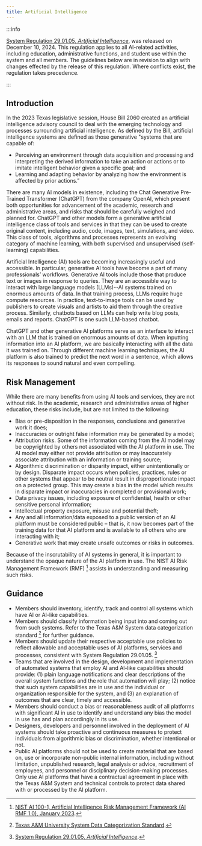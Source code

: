 ```yaml
---
title: Artificial Intelligence
---
```


:::info

[System Regulation 29.01.05, _Artificial Intelligence_](http://policies.tamus.edu/29-01-05.pdf), was released on December 10, 2024. This regulation applies to all AI-related activities, including education, administrative functions, and student use within the system and all members. The guidelines below are in revision to align with changes effected by the release of this regulation. Where conflicts exist, the regulation takes precedence.

:::

## Introduction

In the 2023 Texas legislative session, House Bill 2060 created an artificial intelligence advisory council to deal with the emerging technology and processes surrounding artificial intelligence.  As defined by the Bill, artificial intelligence systems are defined as those generative "systems that are capable of:

* Perceiving an environment through data acquisition and processing and interpreting the derived information to take an action or actions or to imitate intelligent behavior given a specific goal; and
* Learning and adapting behavior by analyzing how the environment is affected by prior actions.”

There are many AI models in existence, including the Chat Generative Pre-Trained Transformer (ChatGPT) from the company OpenAI, which present both opportunities for advancement of the academic, research and administrative areas, and risks that should be carefully weighed and planned for.  ChatGPT and other models form a generative artificial intelligence class of tools and services in that they can be used to create original content, including audio, code, images, text, simulations, and video.  This class of tools, algorithms and processes represents an evolving category of machine learning, with both supervised and unsupervised (self-learning) capabilities.

Artificial Intelligence (AI) tools are becoming increasingly useful and accessible.  In particular, generative AI tools have become a part of many professionals’ workflows.  Generative AI tools include those that produce text or images in response to queries.  They are an accessible way to interact with large language models (LLMs)--AI systems trained on enormous amounts of data.  In that training process, LLMs require huge compute resources.  In practice, text-to-image tools can be used by publishers to create visuals and artists to aid them through the creative process.  Similarly, chatbots based on LLMs can help write blog posts, emails and reports.  ChatGPT is one such LLM-based chatbot.

ChatGPT and other generative AI platforms serve as an interface to interact with an LLM that is trained on enormous amounts of data.  When inputting information into an AI platform, we are basically interacting with all the data it was trained on.  Through different machine learning techniques, the AI platform is also trained to predict the next word in a sentence, which allows its responses to sound natural and even compelling.  

## Risk Management

While there are many benefits from using AI tools and services, they are not without risk.  In the academic, research and administrative areas of higher education, these risks include, but are not limited to the following:

* Bias or pre-disposition in the responses, conclusions and generative work it does;
* Inaccuracies or outright false information may be generated by a model;
* Attribution risks.  Some of the information coming from the AI model may be copyrighted by others not associated with the AI platform in use.  The AI model may either not provide attribution or may inaccurately associate attribution with an information or training source;
* Algorithmic discrimination or disparity impact, either unintentionally or by design.  Disparate impact occurs when policies, practices, rules or other systems that appear to be neutral result in disproportionate impact on a protected group.  This may create a bias in the model which results in disparate impact or inaccuracies in completed or provisional work;
* Data privacy issues, including exposure of confidential, health or other sensitive personal information;
* Intellectual property  exposure, misuse and potential theft;
* Any and all information/data exposed to a public version of an AI platform must be considered public – that is, it now becomes part of the training data for that AI platform and is available to all others who are interacting with it;
* Generative work that may create unsafe outcomes or risks in outcomes.

Because of the inscrutability of AI systems in general, it is important to understand the opaque nature of the AI platform in use.  The NIST AI Risk Management Framework (RMF) [^1] assists in understanding and measuring such risks.

## Guidance

* Members should inventory, identify, track and control all systems which have AI or AI-like capabilities.
* Members should classify information being input into and coming out from such systems.  Refer to the Texas A&M System data categorization standard [^2] for further guidance.
* Members should update their respective acceptable use policies to reflect allowable and acceptable uses of AI platforms, services and processes, consistent with System Regulation 29.01.05. [^3]
* Teams that are involved in the design, development and implementation of automated systems that employ AI and AI-like capabilities should provide: (1) plain language notifications and clear descriptions of the overall system functions and the role that automation will play; (2) notice that such system capabilities are in use and the individual or organization responsible for the system, and (3) an explanation of outcomes that are clear, timely and accessible.
* Members should conduct a bias or reasonableness audit of all platforms with significant AI in use to identify and understand any bias the model in use has and plan accordingly in its use.
* Designers, developers and personnel involved in the deployment of AI systems should take proactive and continuous measures to protect individuals from algorithmic bias or discrimination, whether intentional or not.
* Public AI platforms should not be used to create material that are based on, use or incorporate non-public internal information, including without limitation, unpublished research, legal analysis or advice, recruitment of employees, and personnel or disciplinary decision-making processes.  Only use AI platforms that have a contractual agreement in place with the Texas A&M System and technical controls to protect data shared with or processed by the AI platform.


[^1]: [NIST AI 100-1, Artificial Intelligence Risk Management Framework (AI RMF 1.0), January 2023](https://doi.org/10.6028/NIST.AI.100-1).
[^2]: [Texas A&M University System Data Categorization Standard](/policy/guidelines/data-categorization).
[^3]: [System Regulation 29.01.05, _Artificial Intelligence_](http://policies.tamus.edu/29-01-05.pdf).

